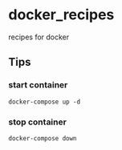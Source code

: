 # docker_recipes
recipes for docker

## Tips

### start container

```
docker-compose up -d
```

### stop container

```
docker-compose down
```

